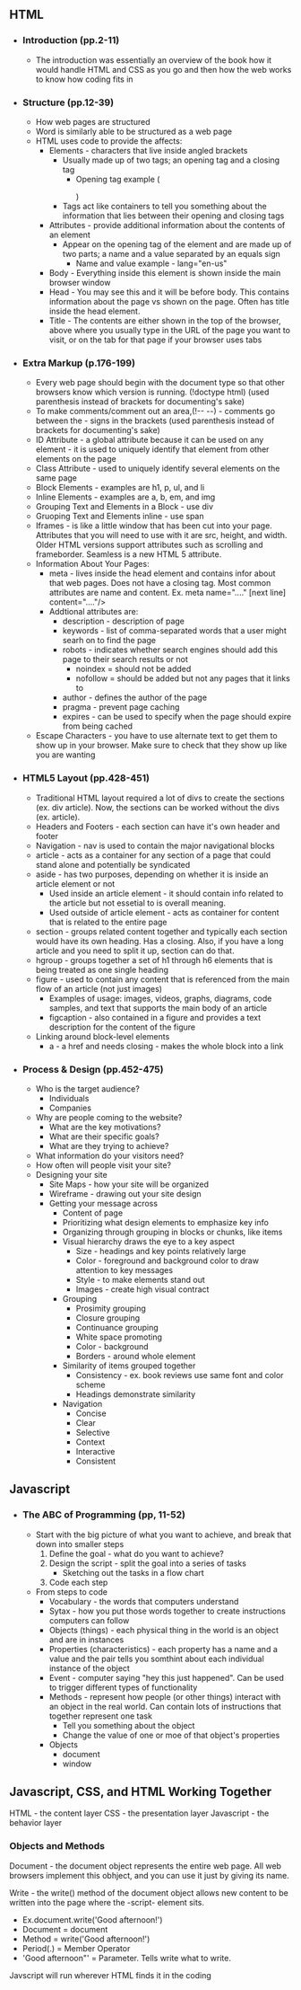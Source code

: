 ## HTML

- ### Introduction (pp.2-11)
    - The introduction was essentially an overview of the book how it would handle HTML  and CSS as you go and then how the web works to know how coding fits in

- ### Structure (pp.12-39)
    - How web pages are structured
    - Word is similarly able to be structured as a web page
    - HTML uses code to provide the affects:
        - Elements - characters that live inside angled brackets
            - Usually made up of two tags; an opening tag and a closing tag
                - Opening tag example (<p></p>)
            - Tags act like containers to tell you something about the information that lies between their opening and closing tags
        - Attributes - provide additional information about the contents of an element
            - Appear on the opening tag of the element and are made up of two parts; a name and a value separated by an equals sign
                - Name and value example - lang="en-us"
        - Body - Everything inside this element is shown inside the main browser window
        - Head - You may see this and it will be before body.  This contains information about the page vs shown on the page.  Often has title inside the head element.
        - Title - The contents are either shown in the top of the browser, above where you usually type in the URL of the page you want to visit, or on the tab for that page if your browser uses tabs

- ### Extra Markup (p.176-199)
    - Every web page should begin with the document type so that other browsers know which version is running.  (!doctype html) (used parenthesis instead of brackets for documenting's sake)
    -  To make comments/comment out an area,(!-- --) - comments go between the - signs in the brackets (used parenthesis instead of brackets for documenting's sake)
    - ID Attribute - a global attribute because it can be used on any element - it is used to uniquely identify that element from other elements on the page
    - Class Attribute - used to uniquely identify several elements on the same page
    - Block Elements - examples are h1, p, ul, and li
    - Inline Elements - examples are a, b, em, and img
    - Grouping Text and Elements in a Block - use div
    - Gruoping Text and Elements inline - use span
    - Iframes - is like a little window that has been cut into your page.  Attributes that you will need to use with it are src, height, and width.  Older HTML versions support attributes such as scrolling and frameborder.  Seamless is a new HTML 5 attribute.
    - Information About Your Pages:
        - meta - lives inside the head element and contains infor about that web pages.  Does not have a closing tag.  Most common attributes are name and content.  Ex.  meta name="...." [next line] content="...."/>
        -  Addtional attributes are:
            - description - description of page
            - keywords - list of comma-separated words that a user might searh on to find the page
            - robots - indicates whether search engines should add this page to their search results or not
                - noindex = should not be added
                - nofollow = should be added but not any pages that it links to
            - author - defines the author of the page
            - pragma - prevent page caching
            - expires - can be used to specify when the page should expire from being cached
    - Escape Characters - you have to use alternate text to get them to show up in your browser.  Make sure to check that they show up like you are wanting

- ### HTML5 Layout (pp.428-451)
    - Traditional HTML layout required a lot of divs to create the sections (ex. div article).  Now, the sections can be worked without the divs (ex. article).
    - Headers and Footers - each section can have it's own header and footer
    - Navigation - nav is used to contain the major navigational blocks
    - article - acts as a container for any section of a page that could stand alone and potentially be syndicated
    - aside - has two purposes, depending on whether it is inside an article element or not
        - Used inside an article element - it should contain info related to the article but not essetial to is overall meaning.
        - Used outside of article element - acts as container for content that is related to the entire page
    - section - groups related content together and typically each section would have its own heading. Has a closing.  Also, if you have a long article and you need to split it up, section can do that.
    - hgroup - groups together a set of h1 through h6 elements that is being treated as one single heading
    - figure - used to contain any content that is referenced from the main flow of an article (not just images)
        - Examples of usage:  images, videos, graphs, diagrams, code samples, and text that supports the main body of an article    
        - figcaption - also contained in a figure and provides a text description for the content of the figure
    - Linking around block-level elements
        - a - a href and needs closing - makes the whole block into a link
        
- ### Process & Design (pp.452-475)
    - Who is the target audience?
        - Individuals
        - Companies
    - Why are people coming to the website?
        - What are the key motivations?
        - What are their specific goals?
        - What are they trying to achieve?
    - What information do your visitors need?
    - How often will people visit your site?
    - Designing your site
        - Site Maps - how your site will be organized
        - Wireframe - drawing out your site design
        - Getting your message across
            - Content of page
            - Prioritizing what design elements to emphasize key info
            - Organizing through grouping in blocks or chunks, like items
            - Visual hierarchy draws the eye to a key aspect
                - Size - headings and key points relatively large
                - Color - foreground and background color to draw attention to key messages
                - Style - to make elements stand out
                - Images - create high visual contract
            - Grouping
                - Prosimity grouping
                - Closure grouping
                - Continuance grouping
                - White space promoting
                - Color - background
                - Borders - around whole element
            - Similarity of items grouped together
                - Consistency - ex. book reviews use same font and color scheme
                - Headings demonstrate similarity
            - Navigation
                - Concise
                - Clear
                - Selective
                - Context
                - Interactive
                - Consistent
## Javascript

- ### The ABC of Programming (pp, 11-52)
    - Start with the big picture of what you want to achieve, and break that down into smaller steps
        1.  Define the goal - what do you want to achieve?
        2.  Design the script - split the goal into a series of tasks
            - Sketching out the tasks in a flow chart
        3.  Code each step
    - From steps to code
        - Vocabulary - the words that computers understand
        - Sytax - how you put those words together to create instructions computers can follow
        - Objects (things) - each physical thing in the world is an object and are in instances
        - Properties (characteristics) - each property has a name and a value and the pair tells you somthint about each individual instance of the object
        - Event - computer saying "hey this just happened".  Can be used to trigger different types of functionality
        - Methods - represent how people (or other things) interact with an object in the real world.  Can contain lots of instructions that together represent one task
            - Tell you something about the object
            - Change the value of one or moe of that object's properties
        - Objects
            - document
            - window
##  Javascript, CSS, and HTML Working Together

HTML - the content layer
CSS - the presentation layer
Javascript - the behavior layer

### Objects and Methods

Document - the document object represents the entire web page.  All web browsers implement this obhject, and you can use it just by giving its name.

Write - the write() method of the document object allows new content to be written into the page where the -script- element sits.

- Ex.document.write('Good afternoon!')
- Document = document
- Method = write('Good afternoon!')
- Period(.) = Member Operator
- 'Good afternoon"' = Parameter.  Tells write what to write.

Javscript will run wherever HTML finds it in the coding

